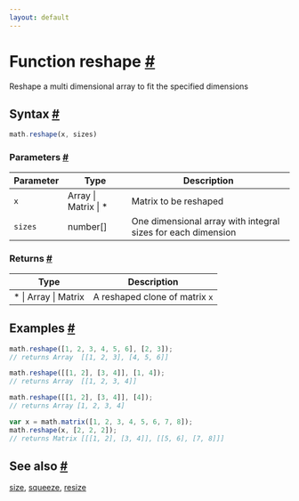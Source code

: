 ```yaml
---
layout: default
---
```


<!-- Note: This file is automatically generated from source code comments. Changes made in this file will be overridden. -->

<h1 id="function-reshape">Function reshape <a href="#function-reshape" title="Permalink">#</a></h1>

Reshape a multi dimensional array to fit the specified dimensions


<h2 id="syntax">Syntax <a href="#syntax" title="Permalink">#</a></h2>

```js
math.reshape(x, sizes)
```

<h3 id="parameters">Parameters <a href="#parameters" title="Permalink">#</a></h3>

Parameter | Type | Description
--------- | ---- | -----------
`x` | Array &#124; Matrix &#124; * | Matrix to be reshaped
`sizes` | number[] | One dimensional array with integral sizes for each dimension

<h3 id="returns">Returns <a href="#returns" title="Permalink">#</a></h3>

Type | Description
---- | -----------
* &#124; Array &#124; Matrix | A reshaped clone of matrix `x`


<h2 id="examples">Examples <a href="#examples" title="Permalink">#</a></h2>

```js
math.reshape([1, 2, 3, 4, 5, 6], [2, 3]);
// returns Array  [[1, 2, 3], [4, 5, 6]]

math.reshape([[1, 2], [3, 4]], [1, 4]);
// returns Array  [[1, 2, 3, 4]]

math.reshape([[1, 2], [3, 4]], [4]);
// returns Array [1, 2, 3, 4]

var x = math.matrix([1, 2, 3, 4, 5, 6, 7, 8]);
math.reshape(x, [2, 2, 2]);
// returns Matrix [[[1, 2], [3, 4]], [[5, 6], [7, 8]]]
```


<h2 id="see-also">See also <a href="#see-also" title="Permalink">#</a></h2>

[size](size.html),
[squeeze](squeeze.html),
[resize](resize.html)
